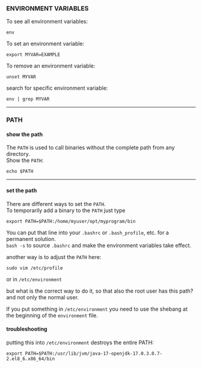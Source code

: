 ### ENVIRONMENT VARIABLES

To see all environment variables:
```
env
```

To set an environment variable:
```
export MYVAR=EXAMPLE
```
To remove an environment variable:
```
unset MYVAR
```
search for specific environment variable:
```
env | grep MYVAR
```
***
### PATH
#### show the path

The `PATH` is used to call binaries without the complete path from any directory.\
Show the `PATH`:
```
echo $PATH
```
***
#### set the path
There are different ways to set the `PATH`.\
To temporarily add a binary to the `PATH` just type 
```
export PATH=$PATH:/home/myuser/opt/myprogram/bin
```

You can put that line into your `.bashrc` or `.bash_profile`, etc. for a permanent solution.\
`bash -s` to source `.bashrc` and make the environment variables take effect.

another way is to adjust the `PATH` here:
```
sudo vim /etc/profile
```

or in `/etc/environment`

but what is the correct way to do it, so that also the root user has this path?\
and not only the normal user.

If you put something in `/etc/environment` you need to use the shebang at the beginning of the `environment` file.

#### troubleshooting

putting this into `/etc/environment` destroys the entire PATH:
```
export PATH=$PATH:/usr/lib/jvm/java-17-openjdk-17.0.3.0.7-2.el8_6.x86_64/bin
```
